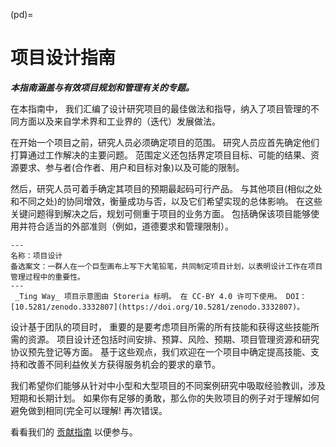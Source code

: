 (pd)=
# 项目设计指南

***本指南涵盖与有效项目规划和管理有关的专题。***

在本指南中， 我们汇编了设计研究项目的最佳做法和指导，纳入了项目管理的不同方面以及来自学术界和工业界的（迭代）发展做法。

在开始一个项目之前，研究人员必须确定项目的范围。 研究人员应首先确定他们打算通过工作解决的主要问题。 范围定义还包括界定项目目标、可能的结果、资源要求、参与者(合作者、用户和目标对象)以及可能的限制。

然后，研究人员可着手确定其项目的预期最起码可行产品。 与其他项目(相似之处和不同之处)的协同增效，衡量成功与否，以及它们希望实现的总体影响。 在这些关键问题得到解决之后，规划可侧重于项目的业务方面。 包括确保该项目能够使用并符合适当的外部准则（例如，道德要求和管理限制）。

```{figure} ../figures/project-design.jpg
---
名称：项目设计
备选案文：一群人在一个巨型画布上写下大笔铅笔，共同制定项目计划，以表明设计工作在项目管理过程中的重要性。 
---
 _Ting Way_ 项目示意图由 Storeria 标明。 在 CC-BY 4.0 许可下使用。 DOI：[10.5281/zenodo.3332807](https://doi.org/10.5281/zenodo.3332807)。
```
设计基于团队的项目时， 重要的是要考虑项目所需的所有技能和获得这些技能所需的资源。 项目设计还包括时间安排、预算、风险、预期、项目管理资源和研究协议预先登记等方面。 基于这些观点，我们欢迎在一个项目中确定提高技能、支持和改善不同利益攸关方获得服务机会的要求的章节。

我们希望你们能够从针对中小型和大型项目的不同案例研究中吸取经验教训，涉及短期和长期计划。 如果你有足够的勇敢，那么你的失败项目的例子对于理解如何避免做到相同(完全可以理解! 再次错误。

看看我们的 [贡献指南](https://github.com/alan-turing-institute/the-turing-way/blob/main/CONTRIBUTING.md) 以便参与。
